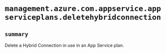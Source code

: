 # `management.azure.com.appservice.appserviceplans.deletehybridconnection`

## `summary`
Delete a Hybrid Connection in use in an App Service plan.


